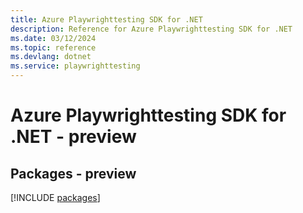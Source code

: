 ```yaml
---
title: Azure Playwrighttesting SDK for .NET
description: Reference for Azure Playwrighttesting SDK for .NET
ms.date: 03/12/2024
ms.topic: reference
ms.devlang: dotnet
ms.service: playwrighttesting
---
```

# Azure Playwrighttesting SDK for .NET - preview
## Packages - preview
[!INCLUDE [packages](playwrighttesting-index.md)]
